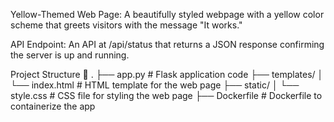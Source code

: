 Yellow-Themed Web Page: A beautifully styled webpage with a yellow color scheme that greets visitors with the message "It works."

API Endpoint: An API at /api/status that returns a JSON response confirming the server is up and running.

Project Structure 📁
.
├── app.py                # Flask application code
├── templates/
│   └── index.html        # HTML template for the web page
├── static/
│   └── style.css         # CSS file for styling the web page
├── Dockerfile            # Dockerfile to containerize the app
 

